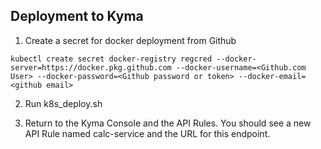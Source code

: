 ## Deployment to Kyma

1. Create a secret for docker deployment from Github

``` shell
kubectl create secret docker-registry regcred --docker-server=https://docker.pkg.github.com --docker-username=<Github.com User> --docker-password=<Github password or token> --docker-email=<github email>
```

2. Run k8s_deploy.sh

3. Return to the Kyma Console and the API Rules. You should see a new API Rule named calc-service and the URL for this endpoint.
